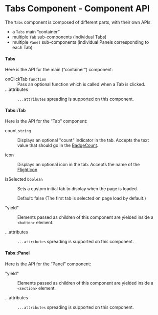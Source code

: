 # Tabs Component - Component API

The `Tabs` component is composed of different parts, with their own APIs:

*   a `Tabs` main “container”
*   multiple `Tab` sub-components (individual Tabs)
*   multiple `Panel` sub-components (individual Panels corresponding to each Tab)

#### Tabs

Here is the API for the main (“container”) component:

<dl class="dummy-component-props" aria-labelledby="component-api-tabs"><dt>onClickTab <code>function</code></dt><dd>Pass an optional function which is called when a Tab is clicked.</dd><dt>...attributes</dt><dd><p><code class="dummy-code">...attributes</code> spreading is supported on this component.</p></dd></dl>

#### Tabs::Tab

Here is the API for the “Tab” component:

<dl class="dummy-component-props" aria-labelledby="component-api-tab"><dt>count <code>string</code></dt><dd><p>Displays an optional "count" indicator in the tab. Accepts the text value that should go in the <a href="/components/badge-count">BadgeCount</a>.</p></dd><dt>icon</dt><dd><p>Displays an optional icon in the tab. Accepts the name of the <a href="https://flight-hashicorp.vercel.app/">FlightIcon</a>.</p></dd><dt>isSelected <code>boolean</code></dt><dd><p>Sets a custom initial tab to display when the page is loaded.</p><p>Default: <span class="default">false</span> (The first tab is selected on page load by default.)</p></dd><dt>"yield"</dt><dd><p>Elements passed as children of this component are yielded inside a <code class="dummy-code">&lt;button&gt;</code> element.</p></dd><dt>...attributes</dt><dd><p><code class="dummy-code">...attributes</code> spreading is supported on this component.</p></dd></dl>

#### Tabs::Panel

Here is the API for the “Panel” component:

<dl class="dummy-component-props" aria-labelledby="component-api-panel"><dt>"yield"</dt><dd><p>Elements passed as children of this component are yielded inside a <code class="dummy-code">&lt;section&gt;</code> element.</p></dd><dt>...attributes</dt><dd><p><code class="dummy-code">...attributes</code> spreading is supported on this component.</p></dd></dl>